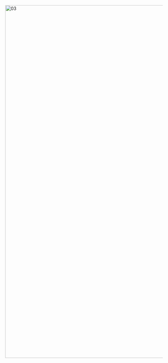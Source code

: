 <img width="1126" alt="03" src="https://github.com/user-attachments/assets/7708f6c8-5040-4461-871a-c405988a9735">
